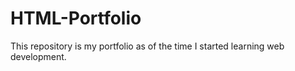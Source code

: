 # HTML-Portfolio
This repository is my portfolio as of  the time I started learning web development. 
